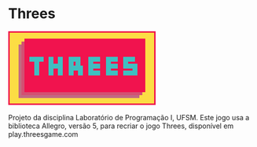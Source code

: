 # Threes

![Threes](https://github.com/Moucalun/Threes/blob/master/assets/jpg/logo.jpg)

Projeto da disciplina Laboratório de Programação I, UFSM.
Este jogo usa a biblioteca Allegro, versão 5, para recriar o jogo Threes, disponível em play.threesgame.com
